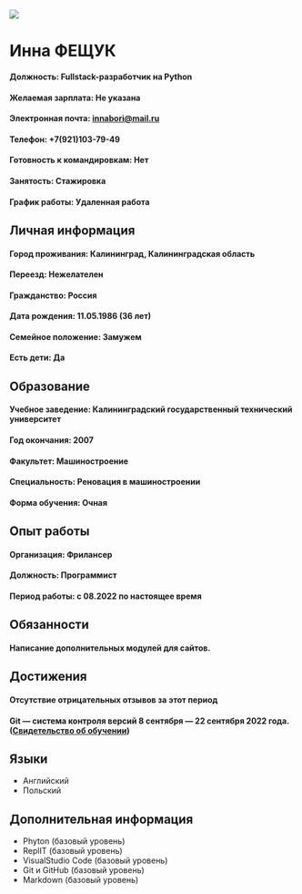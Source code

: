 # ![ ](https://avt-13.foto.mail.ru/mail/innabori/_avatar180?)
# Инна ФЕЩУК
#### Должность: Fullstack-разработчик на Python
#### Желаемая зарплата: Не указана
#### Электронная почта: innabori@mail.ru
#### Телефон: +7(921)103-79-49
#### Готовность к командировкам: Нет
#### Занятость: Стажировка
#### График работы: Удаленная работа
## Личная информация
#### Город проживания: Калининград, Калининградская область
#### Переезд: Нежелателен
#### Гражданство: Россия
#### Дата рождения: 11.05.1986 (36 лет)
#### Семейное положение: Замужем
#### Есть дети: Да
## Образование
#### Учебное заведение: Калининградский государственный технический университет
#### Год окончания: 2007
#### Факультет: Машиностроение
#### Специальность: Реновация в машиностроении
#### Форма обучения: Очная
## Опыт работы
#### Организация: Фрилансер
#### Должность: Программист
#### Период работы: c 08.2022 по настоящее время
## Обязанности
#### Написание дополнительных модулей для сайтов.
## Достижения
#### Отсутствие отрицательных отзывов за этот период
#### Git — система контроля версий 8 сентября — 22 сентября 2022 года. ([Свидетельство об обучении](https://netology.ru/backend/api/user/programs/30037/pdf_certificate))
## Языки 
  - Английский
  - Польский
## Дополнительная информация 
- Phyton (базовый уровень)
- ReplIT (базовый уровень)
- VisualStudio Code (базовый уровень)
- Git и GitHub (базовый уровень)
- Markdown (базовый уровень)
